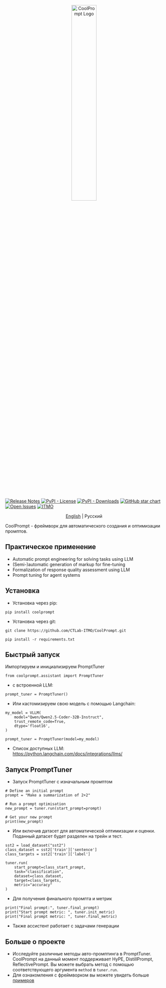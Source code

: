 <p align="center">
    <picture>
    <source media="(prefers-color-scheme: light)" srcset="docs/images/logo_light.png">
    <source media="(prefers-color-scheme: dark)" srcset="docs/images/logo_dark.png">
    <img alt="CoolPrompt Logo" width="40%" height="40%">
    </picture>
</p>

[![Release Notes](https://img.shields.io/github/release/CTLab-ITMO/CoolPrompt?style=flat-square)](https://github.com/CTLab-ITMO/CoolPrompt/releases)
[![PyPI - License](https://img.shields.io/github/license/CTLab-ITMO/CoolPrompt?style=BadgeStyleOptions.DEFAULT&logo=opensourceinitiative&logoColor=white&color=blue)](https://opensource.org/license/apache-2-0)
[![PyPI - Downloads](https://img.shields.io/pypi/dm/coolprompt?style=flat-square)](https://pypistats.org/packages/coolprompt)
[![GitHub star chart](https://img.shields.io/github/stars/CTLab-ITMO/CoolPrompt?style=flat-square)](https://star-history.com/#CTLab-ITMO/CoolPrompt)
[![Open Issues](https://img.shields.io/github/issues-raw/CTLab-ITMO/CoolPrompt?style=flat-square)](https://github.com/CTLab-ITMO/CoolPrompt/issues)
[![ITMO](https://raw.githubusercontent.com/aimclub/open-source-ops/43bb283758b43d75ec1df0a6bb4ae3eb20066323/badges/ITMO_badge.svg)](https://itmo.ru/)


<p align="center">
    <a href="https://github.com/CTLab-ITMO/CoolPrompt/blob/master/README.md">English</a> | 
    Русский
</p>

CoolPrompt - фреймворк для автоматического создания и оптимизации промптов.

## Практическое применение

- Automatic prompt engineering for solving tasks using LLM
- (Semi-)automatic generation of markup for fine-tuning
- Formalization of response quality assessment using LLM
- Prompt tuning for agent systems

## Установка
- Установка через pip:
```
pip install coolprompt
```

- Установка через git:
```
git clone https://github.com/CTLab-ITMO/CoolPrompt.git

pip install -r requirements.txt
```

## Быстрый запуск

Импортируем и инициализируем PromptTuner
```
from coolprompt.assistant import PromptTuner
```

- с встроенной LLM:
```
prompt_tuner = PromptTuner()
```

- Или кастомизируем свою модель с помощью Langchain:
```
my_model = VLLM(
    model="Qwen/Qwen2.5-Coder-32B-Instruct",
    trust_remote_code=True,
    dtype='float16',
)

prompt_tuner = PromptTuner(model=my_model)
```

- Список доступных LLM: https://python.langchain.com/docs/integrations/llms/

## Запуск PromptTuner
- Запуск PromptTuner с изначальным промптом
```
# Define an initial prompt
prompt = "Make a summarization of 2+2"

# Run a prompt optimisation
new_prompt = tuner.run(start_prompt=prompt)

# Get your new prompt
print(new_prompt)
```

- Или включив датасет для автоматической оптимизации и оценки. Поданный датасет будет разделен на трейн и тест.
```
sst2 = load_dataset("sst2")
class_dataset = sst2['train']['sentence']
class_targets = sst2['train']['label']

tuner.run(
    start_prompt=class_start_prompt,
    task="classification",
    dataset=class_dataset,
    target=class_targets,
    metric="accuracy"
)
```

- Для получения финального промпта и метрик
```
print("Final prompt:", tuner.final_prompt)
print("Start prompt metric: ", tuner.init_metric)
print("Final prompt metric: ", tuner.final_metric)
```
- Также ассистент работает с задачами генерации

## Больше о проекте
- Исследуйте различные методы авто-промптинга в PromptTuner. CoolPrompt на данный момент поддерживает HyPE, DistillPrompt, ReflectivePrompt. Вы можете выбрать метод с помощью соответствующего аргумента `method` в `tuner.run`.
- Для ознакомления с фреймворком вы можете увидеть больше <a href="https://github.com/CTLab-ITMO/CoolPrompt/blob/master/notebooks/examples">примеров</a> 